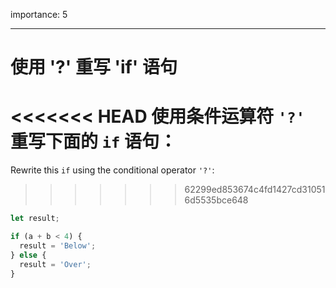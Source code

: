 importance: 5

---

# 使用 '?' 重写 'if' 语句

<<<<<<< HEAD
使用条件运算符 `'?'` 重写下面的 `if` 语句：
=======
Rewrite this `if` using the conditional operator `'?'`:
>>>>>>> 62299ed853674c4fd1427cd310516d5535bce648

```js
let result;

if (a + b < 4) {
  result = 'Below';
} else {
  result = 'Over';
}
```
